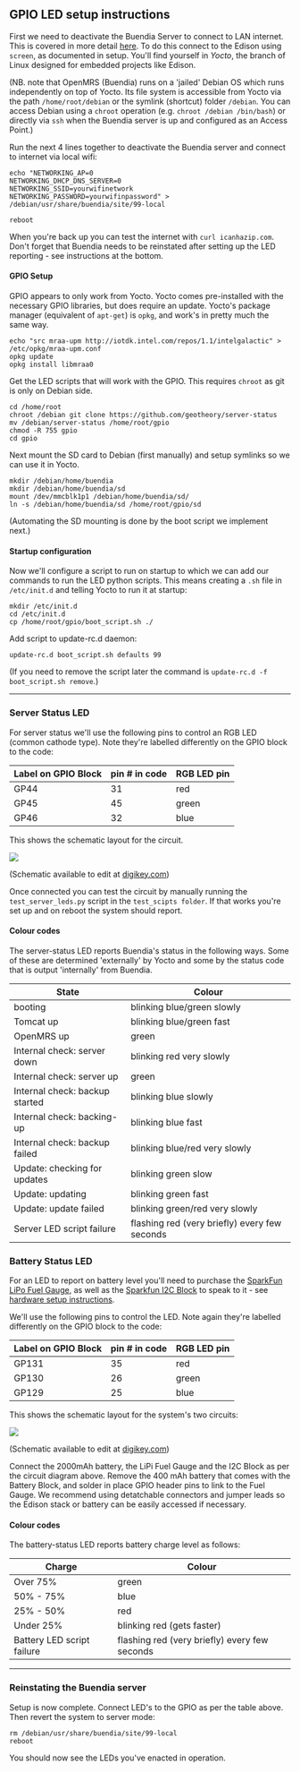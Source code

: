 ## GPIO LED setup instructions

First we need to deactivate the Buendia Server to connect to LAN internet.  This is covered in more detail [here](https://github.com/projectbuendia/buendia/wiki/Setting-up-an-Edison).  To do this connect to the Edison using `screen`, as documented in setup.  You'll find yourself in _Yocto_, the branch of Linux designed for embedded projects like Edison.

(NB. note that OpenMRS (Buendia) runs on a 'jailed' Debian OS which runs independently on top of Yocto. Its file system is accessible from Yocto via the path `/home/root/debian` or the symlink (shortcut) folder `/debian`.  You can access Debian using a `chroot` operation (e.g. `chroot /debian /bin/bash`) or directly via `ssh` when the Buendia server is up and configured as an Access Point.)

Run the next 4 lines together to deactivate the Buendia server and connect to internet via local wifi:

    echo "NETWORKING_AP=0
    NETWORKING_DHCP_DNS_SERVER=0
    NETWORKING_SSID=yourwifinetwork
    NETWORKING_PASSWORD=yourwifinpassword" > /debian/usr/share/buendia/site/99-local
    
    reboot

When you're back up you can test the internet with `curl icanhazip.com`.  Don't forget that Buendia needs to be reinstated after setting up the LED reporting - see instructions at the bottom.


#### GPIO Setup

GPIO appears to only work from Yocto.  Yocto comes pre-installed with the necessary GPIO libraries, but does require an update.  Yocto's package manager (equivalent of `apt-get`) is `opkg`, and work's in pretty much the same way.

    echo "src mraa-upm http://iotdk.intel.com/repos/1.1/intelgalactic" > /etc/opkg/mraa-upm.conf
    opkg update
    opkg install libmraa0

Get the LED scripts that will work with the GPIO.  This requires `chroot` as git is only on Debian side.

    cd /home/root
    chroot /debian git clone https://github.com/geotheory/server-status
    mv /debian/server-status /home/root/gpio
    chmod -R 755 gpio
    cd gpio

Next mount the SD card to Debian (first manually) and setup symlinks so we can use it in Yocto.

    mkdir /debian/home/buendia
    mkdir /debian/home/buendia/sd
    mount /dev/mmcblk1p1 /debian/home/buendia/sd/
    ln -s /debian/home/buendia/sd /home/root/gpio/sd

(Automating the SD mounting is done by the boot script we implement next.)


#### Startup configuration

Now we'll configure a script to run on startup to which we can add our commands to run the LED python scripts.  This means creating a `.sh` file in `/etc/init.d` and telling Yocto to run it at startup:

    mkdir /etc/init.d
    cd /etc/init.d
    cp /home/root/gpio/boot_script.sh ./

Add script to update-rc.d daemon:

    update-rc.d boot_script.sh defaults 99

(If you need to remove the script later the command is `update-rc.d -f boot_script.sh remove`.)

--------------------------


### Server Status LED

For server status we'll use the following pins to control an RGB LED (common cathode type). Note they're labelled differently on the GPIO block to the code:

| Label on GPIO Block  | pin # in code | RGB LED pin |
| ------------- | ------------- | ------------- |
| GP44  | 31  | red |
| GP45  | 45  | green |
| GP46  | 32  | blue |


This shows the schematic layout for the circuit.

![](https://cdn.rawgit.com/geotheory/server-status/master/setup/img/Buendia-server.svg)

(Schematic available to edit at [digikey.com](https://www.digikey.com/schemeit/#28q8))

Once connected you can test the circuit by manually running the `test_server_leds.py` script in the `test_scipts folder`.  If that works you're set up and on reboot the system should report.

#### Colour codes

The server-status LED reports Buendia's status in the following ways.  Some of these are determined 'externally' by Yocto and some by the status code that is output 'internally' from Buendia.

| State                          | Colour |
| -------------                  | ------------- |
| booting                        | blinking blue/green slowly |
| Tomcat up                      | blinking blue/green fast |
| OpenMRS up                     | green |
| Internal check: server down    | blinking red very slowly |
| Internal check: server up      | green |
| Internal check: backup started | blinking blue slowly |
| Internal check: backing-up     | blinking blue fast |
| Internal check: backup failed  | blinking blue/red very slowly |
| Update: checking for updates   | blinking green slow |
| Update: updating               | blinking green fast |
| Update: update failed          | blinking green/red very slowly |
| Server LED script failure      | flashing red (very briefly) every few seconds|


### Battery Status LED

For an LED to report on battery level you'll need to purchase the [SparkFun LiPo Fuel Gauge](https://www.sparkfun.com/products/10617), as well as the [Sparkfun I2C Block](https://www.sparkfun.com/products/13034) to speak to it - see [hardware setup instructions](./hardware_setup.md).

We'll use the following pins to control the LED. Note again they're labelled differently on the GPIO block to the code:

| Label on GPIO Block  | pin # in code | RGB LED pin |
| ------ | --- | ----- |
| GP131  | 35  | red   |
| GP130  | 26  | green |
| GP129  | 25  | blue  |

This shows the schematic layout for the system's two circuits:

![](https://cdn.rawgit.com/geotheory/server-status/master/setup/img/Buendia-battery.svg)

(Schematic available to edit at [digikey.com](https://www.digikey.com/schemeit/#28rf))

Connect the 2000mAh battery, the LiPi Fuel Gauge and the I2C Block as per the circuit diagram above.  Remove the 400 mAh battery that comes with the Battery Block, and solder in place GPIO header pins to link to the Fuel Gauge.  We recommend using detatchable connectors and jumper leads so the Edison stack or battery can be easily accessed if necessary.

#### Colour codes

The battery-status LED reports battery charge level as follows:

| Charge     | Colour |
| ---------- | ------ |
| Over 75%   | green  |
| 50% - 75%  | blue   |
| 25% - 50%  | red    |
| Under 25%  | blinking red (gets faster) |
| Battery LED script failure | flashing red (very briefly) every few seconds |

--------------------------


### Reinstating the Buendia server

Setup is now complete.  Connect LED's to the GPIO as per the table above. Then revert the system to server mode:

    rm /debian/usr/share/buendia/site/99-local
    reboot

You should now see the LEDs you've enacted in operation.

